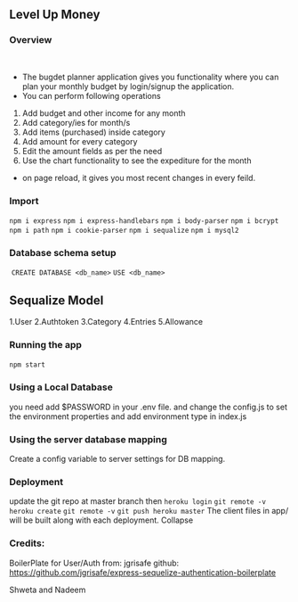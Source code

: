 ## Level Up Money

### Overview
​
* The bugdet planner application gives you functionality where you can plan your monthly budget by login/signup the application.
​
* You can perform following operations
​
1. Add budget and other income for any month
2. Add category/ies for month/s
3. Add items (purchased) inside category
4. Add amount for every category
5. Edit the amount fields as per the need
6. Use the chart functionality to see the expediture for the month
* on page reload, it gives you most recent changes in every feild.
​
​
### Import
`npm i express`
`npm i express-handlebars`
`npm i body-parser`
`npm i bcrypt`
`npm i path`
`npm i cookie-parser`
`npm i sequalize`
`npm i mysql2`
​
​
### Database schema setup
​
`CREATE DATABASE <db_name>`
`USE <db_name>`
​
## Sequalize Model 
1.User
2.Authtoken
3.Category
4.Entries
5.Allowance
​
​
### Running the app
 `npm start`
​
​
### Using a Local Database
you need add $PASSWORD in your .env file.
and change the config.js to set the environment properties and add environment type in index.js 
​
### Using the server database mapping
Create a config variable to server settings for DB mapping.
​
​
### Deployment
update the git repo at master branch then
`heroku login`
`git remote -v`
`heroku create`
`git remote -v`
`git push heroku master` 
The client files in app/ will be built along with each deployment.
Collapse


### Credits:
 BoilerPlate for User/Auth from: jgrisafe 
 github: https://github.com/jgrisafe/express-sequelize-authentication-boilerplate
 
 Shweta and Nadeem
